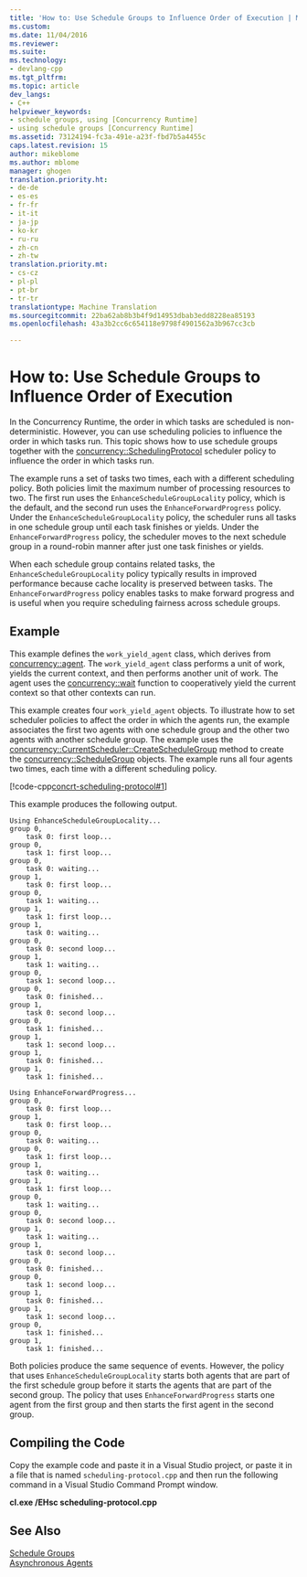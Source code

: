 ```yaml
---
title: 'How to: Use Schedule Groups to Influence Order of Execution | Microsoft Docs'
ms.custom: 
ms.date: 11/04/2016
ms.reviewer: 
ms.suite: 
ms.technology:
- devlang-cpp
ms.tgt_pltfrm: 
ms.topic: article
dev_langs:
- C++
helpviewer_keywords:
- schedule groups, using [Concurrency Runtime]
- using schedule groups [Concurrency Runtime]
ms.assetid: 73124194-fc3a-491e-a23f-fbd7b5a4455c
caps.latest.revision: 15
author: mikeblome
ms.author: mblome
manager: ghogen
translation.priority.ht:
- de-de
- es-es
- fr-fr
- it-it
- ja-jp
- ko-kr
- ru-ru
- zh-cn
- zh-tw
translation.priority.mt:
- cs-cz
- pl-pl
- pt-br
- tr-tr
translationtype: Machine Translation
ms.sourcegitcommit: 22ba62ab8b3b4f9d14953dbab3edd8228ea85193
ms.openlocfilehash: 43a3b2cc6c654118e9798f4901562a3b967cc3cb

---
```

# How to: Use Schedule Groups to Influence Order of Execution
In the Concurrency Runtime, the order in which tasks are scheduled is non-deterministic. However, you can use scheduling policies to influence the order in which tasks run. This topic shows how to use schedule groups together with the [concurrency::SchedulingProtocol](reference/concurrency-namespace-enums.md#policyelementkey) scheduler policy to influence the order in which tasks run.  

  
 The example runs a set of tasks two times, each with a different scheduling policy. Both policies limit the maximum number of processing resources to two. The first run uses the `EnhanceScheduleGroupLocality` policy, which is the default, and the second run uses the `EnhanceForwardProgress` policy. Under the `EnhanceScheduleGroupLocality` policy, the scheduler runs all tasks in one schedule group until each task finishes or yields. Under the `EnhanceForwardProgress` policy, the scheduler moves to the next schedule group in a round-robin manner after just one task finishes or yields.  
  
 When each schedule group contains related tasks, the `EnhanceScheduleGroupLocality` policy typically results in improved performance because cache locality is preserved between tasks. The `EnhanceForwardProgress` policy enables tasks to make forward progress and is useful when you require scheduling fairness across schedule groups.  
  
## Example  
 This example defines the `work_yield_agent` class, which derives from [concurrency::agent](../../parallel/concrt/reference/agent-class.md). The `work_yield_agent` class performs a unit of work, yields the current context, and then performs another unit of work. The agent uses the [concurrency::wait](reference/concurrency-namespace-functions.md#wait) function to cooperatively yield the current context so that other contexts can run.  
  
 This example creates four `work_yield_agent` objects. To illustrate how to set scheduler policies to affect the order in which the agents run, the example associates the first two agents with one schedule group and the other two agents with another schedule group. The example uses the [concurrency::CurrentScheduler::CreateScheduleGroup](reference/currentscheduler-class.md#createschedulegroup) method to create the [concurrency::ScheduleGroup](../../parallel/concrt/reference/schedulegroup-class.md) objects. The example runs all four agents two times, each time with a different scheduling policy.  
  
 [!code-cpp[concrt-scheduling-protocol#1](../../parallel/concrt/codesnippet/cpp/how-to-use-schedule-groups-to-influence-order-of-execution_1.cpp)]  
  
 This example produces the following output.  
  
```Output  
Using EnhanceScheduleGroupLocality...  
group 0,
    task 0: first loop...  
group 0,
    task 1: first loop...  
group 0,
    task 0: waiting...  
group 1,
    task 0: first loop...  
group 0,
    task 1: waiting...  
group 1,
    task 1: first loop...  
group 1,
    task 0: waiting...  
group 0,
    task 0: second loop...  
group 1,
    task 1: waiting...  
group 0,
    task 1: second loop...  
group 0,
    task 0: finished...  
group 1,
    task 0: second loop...  
group 0,
    task 1: finished...  
group 1,
    task 1: second loop...  
group 1,
    task 0: finished...  
group 1,
    task 1: finished...  
 
Using EnhanceForwardProgress...  
group 0,
    task 0: first loop...  
group 1,
    task 0: first loop...  
group 0,
    task 0: waiting...  
group 0,
    task 1: first loop...  
group 1,
    task 0: waiting...  
group 1,
    task 1: first loop...  
group 0,
    task 1: waiting...  
group 0,
    task 0: second loop...  
group 1,
    task 1: waiting...  
group 1,
    task 0: second loop...  
group 0,
    task 0: finished...  
group 0,
    task 1: second loop...  
group 1,
    task 0: finished...  
group 1,
    task 1: second loop...  
group 0,
    task 1: finished...  
group 1,
    task 1: finished...  
```  
  
 Both policies produce the same sequence of events. However, the policy that uses `EnhanceScheduleGroupLocality` starts both agents that are part of the first schedule group before it starts the agents that are part of the second group. The policy that uses `EnhanceForwardProgress` starts one agent from the first group and then starts the first agent in the second group.  
  
## Compiling the Code  
 Copy the example code and paste it in a Visual Studio project, or paste it in a file that is named `scheduling-protocol.cpp` and then run the following command in a Visual Studio Command Prompt window.  
  
 **cl.exe /EHsc scheduling-protocol.cpp**  
  
## See Also  
 [Schedule Groups](../../parallel/concrt/schedule-groups.md)   
 [Asynchronous Agents](../../parallel/concrt/asynchronous-agents.md)




<!--HONumber=Jan17_HO2-->


